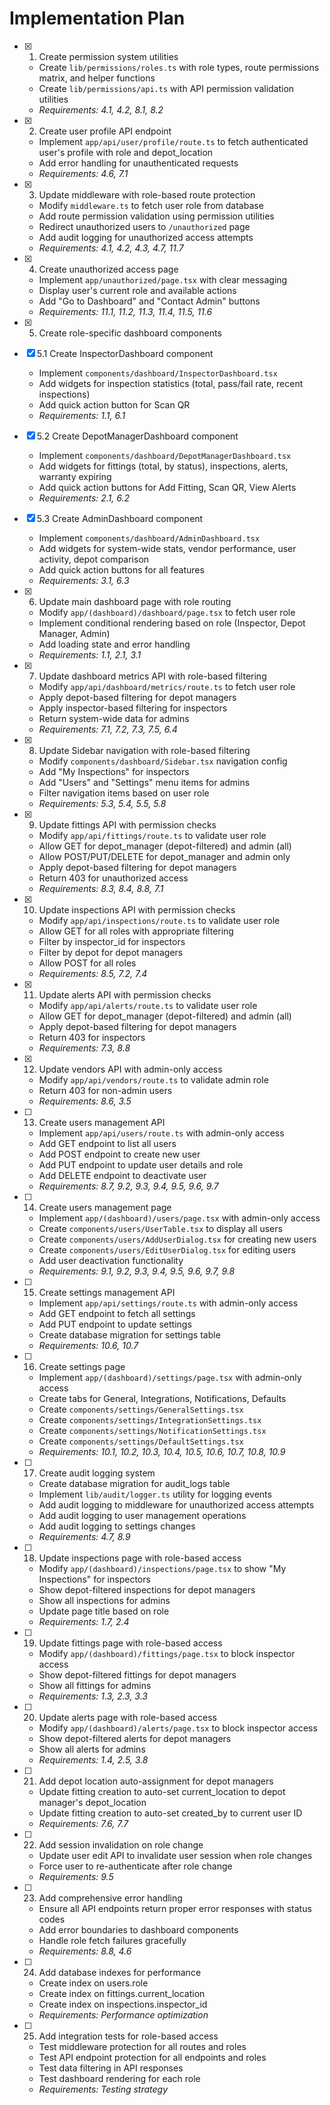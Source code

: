 
# Implementation Plan

- [x] 1. Create permission system utilities




  - Create `lib/permissions/roles.ts` with role types, route permissions matrix, and helper functions
  - Create `lib/permissions/api.ts` with API permission validation utilities
  - _Requirements: 4.1, 4.2, 8.1, 8.2_

- [x] 2. Create user profile API endpoint



  - Implement `app/api/user/profile/route.ts` to fetch authenticated user's profile with role and depot_location
  - Add error handling for unauthenticated requests
  - _Requirements: 4.6, 7.1_


- [x] 3. Update middleware with role-based route protection


  - Modify `middleware.ts` to fetch user role from database
  - Add route permission validation using permission utilities
  - Redirect unauthorized users to `/unauthorized` page
  - Add audit logging for unauthorized access attempts
  - _Requirements: 4.1, 4.2, 4.3, 4.7, 11.7_

- [x] 4. Create unauthorized access page



  - Implement `app/unauthorized/page.tsx` with clear messaging
  - Display user's current role and available actions
  - Add "Go to Dashboard" and "Contact Admin" buttons
  - _Requirements: 11.1, 11.2, 11.3, 11.4, 11.5, 11.6_

- [x] 5. Create role-specific dashboard components




- [x] 5.1 Create InspectorDashboard component

  - Implement `components/dashboard/InspectorDashboard.tsx`
  - Add widgets for inspection statistics (total, pass/fail rate, recent inspections)
  - Add quick action button for Scan QR
  - _Requirements: 1.1, 6.1_

- [x] 5.2 Create DepotManagerDashboard component


  - Implement `components/dashboard/DepotManagerDashboard.tsx`
  - Add widgets for fittings (total, by status), inspections, alerts, warranty expiring
  - Add quick action buttons for Add Fitting, Scan QR, View Alerts
  - _Requirements: 2.1, 6.2_

- [x] 5.3 Create AdminDashboard component


  - Implement `components/dashboard/AdminDashboard.tsx`
  - Add widgets for system-wide stats, vendor performance, user activity, depot comparison
  - Add quick action buttons for all features
  - _Requirements: 3.1, 6.3_

- [x] 6. Update main dashboard page with role routing



  - Modify `app/(dashboard)/dashboard/page.tsx` to fetch user role
  - Implement conditional rendering based on role (Inspector, Depot Manager, Admin)
  - Add loading state and error handling
  - _Requirements: 1.1, 2.1, 3.1_

- [x] 7. Update dashboard metrics API with role-based filtering



  - Modify `app/api/dashboard/metrics/route.ts` to fetch user role
  - Apply depot-based filtering for depot managers
  - Apply inspector-based filtering for inspectors
  - Return system-wide data for admins
  - _Requirements: 7.1, 7.2, 7.3, 7.5, 6.4_

- [x] 8. Update Sidebar navigation with role-based filtering



  - Modify `components/dashboard/Sidebar.tsx` navigation config
  - Add "My Inspections" for inspectors
  - Add "Users" and "Settings" menu items for admins
  - Filter navigation items based on user role
  - _Requirements: 5.3, 5.4, 5.5, 5.8_

- [x] 9. Update fittings API with permission checks



  - Modify `app/api/fittings/route.ts` to validate user role
  - Allow GET for depot_manager (depot-filtered) and admin (all)
  - Allow POST/PUT/DELETE for depot_manager and admin only
  - Apply depot-based filtering for depot managers
  - Return 403 for unauthorized access
  - _Requirements: 8.3, 8.4, 8.8, 7.1_

- [x] 10. Update inspections API with permission checks



  - Modify `app/api/inspections/route.ts` to validate user role
  - Allow GET for all roles with appropriate filtering
  - Filter by inspector_id for inspectors
  - Filter by depot for depot managers
  - Allow POST for all roles
  - _Requirements: 8.5, 7.2, 7.4_

- [x] 11. Update alerts API with permission checks



  - Modify `app/api/alerts/route.ts` to validate user role
  - Allow GET for depot_manager (depot-filtered) and admin (all)
  - Apply depot-based filtering for depot managers
  - Return 403 for inspectors
  - _Requirements: 7.3, 8.8_

- [x] 12. Update vendors API with admin-only access



  - Modify `app/api/vendors/route.ts` to validate admin role
  - Return 403 for non-admin users
  - _Requirements: 8.6, 3.5_

- [ ] 13. Create users management API
  - Implement `app/api/users/route.ts` with admin-only access
  - Add GET endpoint to list all users
  - Add POST endpoint to create new user
  - Add PUT endpoint to update user details and role
  - Add DELETE endpoint to deactivate user
  - _Requirements: 8.7, 9.2, 9.3, 9.4, 9.5, 9.6, 9.7_

- [ ] 14. Create users management page
  - Implement `app/(dashboard)/users/page.tsx` with admin-only access
  - Create `components/users/UserTable.tsx` to display all users
  - Create `components/users/AddUserDialog.tsx` for creating new users
  - Create `components/users/EditUserDialog.tsx` for editing users
  - Add user deactivation functionality
  - _Requirements: 9.1, 9.2, 9.3, 9.4, 9.5, 9.6, 9.7, 9.8_

- [ ] 15. Create settings management API
  - Implement `app/api/settings/route.ts` with admin-only access
  - Add GET endpoint to fetch all settings
  - Add PUT endpoint to update settings
  - Create database migration for settings table
  - _Requirements: 10.6, 10.7_

- [ ] 16. Create settings page
  - Implement `app/(dashboard)/settings/page.tsx` with admin-only access
  - Create tabs for General, Integrations, Notifications, Defaults
  - Create `components/settings/GeneralSettings.tsx`
  - Create `components/settings/IntegrationSettings.tsx`
  - Create `components/settings/NotificationSettings.tsx`
  - Create `components/settings/DefaultSettings.tsx`
  - _Requirements: 10.1, 10.2, 10.3, 10.4, 10.5, 10.6, 10.7, 10.8, 10.9_

- [ ] 17. Create audit logging system
  - Create database migration for audit_logs table
  - Implement `lib/audit/logger.ts` utility for logging events
  - Add audit logging to middleware for unauthorized access attempts
  - Add audit logging to user management operations
  - Add audit logging to settings changes
  - _Requirements: 4.7, 8.9_

- [ ] 18. Update inspections page with role-based access
  - Modify `app/(dashboard)/inspections/page.tsx` to show "My Inspections" for inspectors
  - Show depot-filtered inspections for depot managers
  - Show all inspections for admins
  - Update page title based on role
  - _Requirements: 1.7, 2.4_

- [ ] 19. Update fittings page with role-based access
  - Modify `app/(dashboard)/fittings/page.tsx` to block inspector access
  - Show depot-filtered fittings for depot managers
  - Show all fittings for admins
  - _Requirements: 1.3, 2.3, 3.3_

- [ ] 20. Update alerts page with role-based access
  - Modify `app/(dashboard)/alerts/page.tsx` to block inspector access
  - Show depot-filtered alerts for depot managers
  - Show all alerts for admins
  - _Requirements: 1.4, 2.5, 3.8_

- [ ] 21. Add depot location auto-assignment for depot managers
  - Update fitting creation to auto-set current_location to depot manager's depot_location
  - Update fitting creation to auto-set created_by to current user ID
  - _Requirements: 7.6, 7.7_

- [ ] 22. Add session invalidation on role change
  - Update user edit API to invalidate user session when role changes
  - Force user to re-authenticate after role change
  - _Requirements: 9.5_

- [ ] 23. Add comprehensive error handling
  - Ensure all API endpoints return proper error responses with status codes
  - Add error boundaries to dashboard components
  - Handle role fetch failures gracefully
  - _Requirements: 8.8, 4.6_

- [ ] 24. Add database indexes for performance
  - Create index on users.role
  - Create index on fittings.current_location
  - Create index on inspections.inspector_id
  - _Requirements: Performance optimization_

- [ ] 25. Add integration tests for role-based access
  - Test middleware protection for all routes and roles
  - Test API endpoint protection for all endpoints and roles
  - Test data filtering in API responses
  - Test dashboard rendering for each role
  - _Requirements: Testing strategy_
